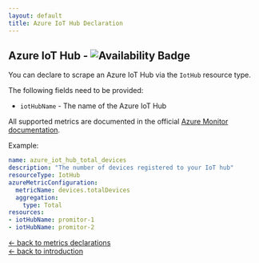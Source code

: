 ```yaml
---
layout: default
title: Azure IoT Hub Declaration
---
```


## Azure IoT Hub - ![Availability Badge](https://img.shields.io/badge/Available%20Starting-v1.6-green.svg)

You can declare to scrape an Azure IoT Hub via the `IotHub` resource type.

The following fields need to be provided:

- `iotHubName` - The name of the Azure IoT Hub

All supported metrics are documented in the official [Azure Monitor documentation](https://docs.microsoft.com/en-us/azure/azure-monitor/platform/metrics-supported#microsoftdevicesiothubs).

Example:

```yaml
name: azure_iot_hub_total_devices
description: "The number of devices registered to your IoT hub"
resourceType: IotHub
azureMetricConfiguration:
  metricName: devices.totalDevices
  aggregation:
    type: Total
resources:
- iotHubName: promitor-1
- iotHubName: promitor-2
```

<!-- markdownlint-disable MD033 -->
[&larr; back to metrics declarations](/configuration/v1.x/metrics)<br />
[&larr; back to introduction](/)
<!-- markdownlint-enable -->
